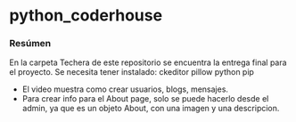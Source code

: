 # python_coderhouse
### Resúmen
En la carpeta Techera de este repositorio se encuentra la entrega final para el proyecto.
Se necesita tener instalado:
ckeditor
pillow
python
pip

- El video muestra como crear usuarios, blogs, mensajes. 
- Para crear info para el About page, solo se puede hacerlo desde el admin, ya que es un objeto About, con una imagen y una descripcion. 

